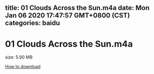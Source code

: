 
title: 01 Clouds Across the Sun.m4a
date: Mon Jan 06 2020 17:47:57 GMT+0800 (CST)    
categories: baidu
---

# 01 Clouds Across the Sun.m4a
size: 5.90 MB
 
 

[How to download](https://bpcam.bemobtrk.com/go/2ceec3aa-1ca2-46d6-b9ff-aaa5c184517c?jno=2566)